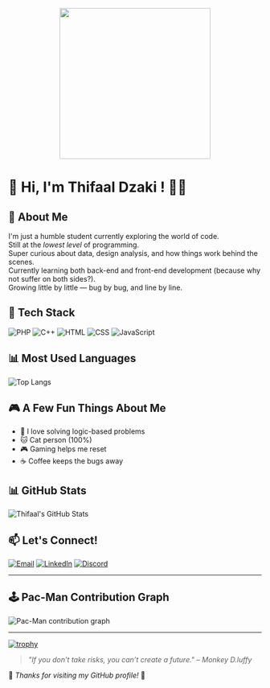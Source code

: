 <p align="center">
  <img src="https://media0.giphy.com/media/v1.Y2lkPTc5MGI3NjExaGRrMmRncW4zZ3lmMGF5dmRyZTc4NzQwd25hMzFlOWs5ZGF4enNncCZlcD12MV9pbnRlcm5hbF9naWZfYnlfaWQmY3Q9Zw/XAZpfo9whz6nu/giphy.gif" width="300" />
</p>

# 👋 Hi, I'm **Thifaal Dzaki** ! 🧑‍💻

## 🚀 About Me
I'm just a humble student currently exploring the world of code.  
Still at the *lowest level* of programming.  
Super curious about data, design analysis, and how things work behind the scenes.  
Currently learning both back-end and front-end development (because why not suffer on both sides?).  
Growing little by little — bug by bug, and line by line.

## 🔧 Tech Stack
![PHP](https://img.shields.io/badge/-PHP-777BB4?style=flat&logo=php&logoColor=white)
![C++](https://img.shields.io/badge/-C++-00599C?style=flat&logo=c%2B%2B&logoColor=white)
![HTML](https://img.shields.io/badge/-HTML5-E34F26?style=flat&logo=html5&logoColor=white)
![CSS](https://img.shields.io/badge/-CSS3-1572B6?style=flat&logo=css3)
![JavaScript](https://img.shields.io/badge/-JavaScript-F7DF1E?style=flat&logo=javascript&logoColor=black)

## 📊 Most Used Languages

![Top Langs](https://github-readme-stats.vercel.app/api/top-langs/?username=Thifaaldz&layout=compact&langs_count=6&theme=tokyonight)

## 🎮 A Few Fun Things About Me
- 🎯 I love solving logic-based problems  
- 🐱 Cat person (100%)  
- 🎮 Gaming helps me reset  
- ☕ Coffee keeps the bugs away

## 📊 GitHub Stats
![Thifaal's GitHub Stats](https://github-readme-stats.vercel.app/api?username=Thifaaldz&show_icons=true&theme=dracula)

## 📫 Let's Connect!
[![Email](https://img.shields.io/badge/-Email-D14836?style=flat&logo=gmail&logoColor=white)](mailto:muhamamdthifaaldzaki@gmail.com)
[![LinkedIn](https://img.shields.io/badge/-LinkedIn-0077B5?style=flat&logo=linkedin&logoColor=white)](https://www.linkedin.com/in/muhammad-thifaal-dzaki/)
[![Discord](https://img.shields.io/badge/-Discord-5865F2?style=flat&logo=discord&logoColor=white)](https://discord.com/users/_shirokumadz)

---


## 🕹️ Pac-Man Contribution Graph

<picture>
  <source media="(prefers-color-scheme: dark)" srcset="https://raw.githubusercontent.com/Thifaaldz/Thifaaldz/output/pacman-contribution-graph-dark.svg">
  <source media="(prefers-color-scheme: light)" srcset="https://raw.githubusercontent.com/Thifaaldz/Thifaaldz/output/pacman-contribution-graph.svg">
  <img alt="Pac-Man contribution graph" src="https://raw.githubusercontent.com/Thifaaldz/Thifaaldz/output/pacman-contribution-graph.svg">
</picture>

---
[![trophy](https://github-profile-trophy.vercel.app/?username=Thifaaldz&theme=algolia&column=3)](https://github.com/ryo-ma/github-profile-trophy)


> _"If you don’t take risks, you can’t create a future." – Monkey D.luffy_

🐾 _Thanks for visiting my GitHub profile!_ 🐾
